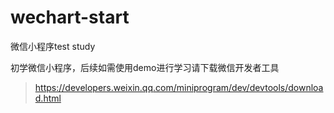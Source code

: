 # wechart-start
微信小程序test study

初学微信小程序，后续如需使用demo进行学习请下载微信开发者工具
> https://developers.weixin.qq.com/miniprogram/dev/devtools/download.html
